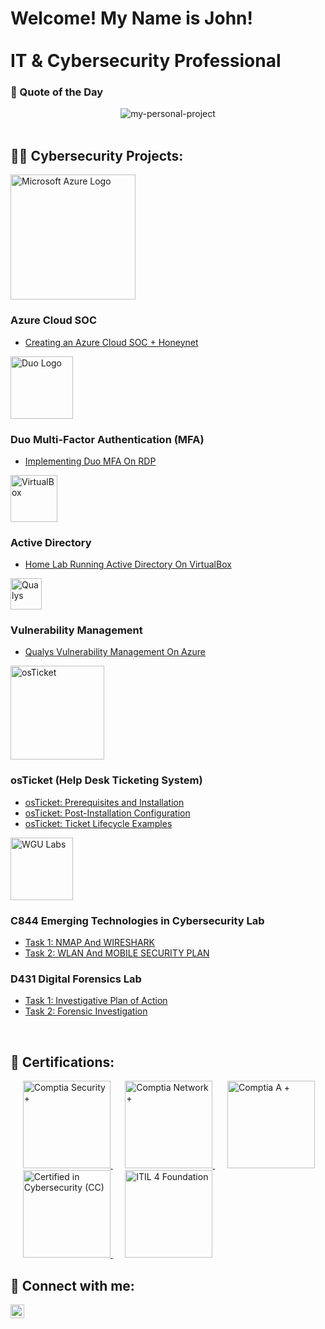 <h1>Welcome! My Name is John! <br/><br/>IT & Cybersecurity Professional</h1>

###
<!-- Quote of the Day -->
 
<h3 align="left">💭 Quote of the Day</h3>

<div align="center">
  <img src="https://quotes-github-readme.vercel.app/api?type=horizontal&theme=monokai&quote=If%20you%20want%20something%20but%20aren't%20doing%20what%20you%20know%20is%20required%20to%20achieve%20it%2C%20then%20you%20don't%20want%20it%20bad%20enough." alt="my-personal-project" />
</div>

</br>

<h2>👨‍💻 Cybersecurity Projects:</h2>

<img width="200" alt="Microsoft Azure Logo" src="https://github.com/0xbythesecond/0xbythesecond/assets/23303634/4efd69b2-7308-40cb-b48d-5e726610d472"/>

### <b>Azure Cloud SOC</b>
  - [Creating an Azure Cloud SOC + Honeynet](https://github.com/JohnSomanza/Cloud-SOC-Honeynet)

<img width="100" alt="Duo Logo" src="https://github.com/user-attachments/assets/bcca3ad5-3bac-493d-bb73-00117e0de0c1"/>

### <b>Duo Multi-Factor Authentication (MFA)</b>
  - [Implementing Duo MFA On RDP](https://github.com/JohnSomanza/Securing-RDP-With-MFA)

<img width="75" alt="VirtualBox" src="https://i.imgur.com/I0JMJZi.png"/>

### <b>Active Directory</b>
  - [Home Lab Running Active Directory On VirtualBox](https://github.com/JohnSomanza/Active-Directory-On-VirtualBox)

<img width="50" alt="Qualys" src="https://i.imgur.com/xbCNhxJ.png"/>

### <b>Vulnerability Management</b>
  - [Qualys Vulnerability Management On Azure](https://github.com/JohnSomanza/OpenVAS-Vulnerability-Management)

<img width="150" alt="osTicket" src="https://i.imgur.com/SR43djH.png"/>

### <b>osTicket (Help Desk Ticketing System)</b>
  - [osTicket: Prerequisites and Installation](https://github.com/JohnSomanza/osTicket-Prereqs.git)
  - [osTicket: Post-Installation Configuration](https://github.com/JohnSomanza/Post-Install-Config.git)
  - [osTicket: Ticket Lifecycle Examples](https://github.com/alexanderdrodriguez/ticket-lifecycle)

<img width="100" alt="WGU Labs" src="https://cdn.cookielaw.org/logos/f6416a60-3927-4eb2-af84-637e45e52bfe/16f71b10-29aa-48ab-91b1-9d59aece5512/b425ec24-10d8-4aa7-9559-64734c41e640/WGU-MarketingLogo_NATL_RGB_Color_Owl_WGU_NoTag_Stacked_7-2021.png"/>

### <b>C844 Emerging Technologies in Cybersecurity Lab</b>
  - [Task 1: NMAP And WIRESHARK](https://github.com/John-Somanza/C844-Emerging-Technologies-in-Cybersecurity-Lab.git)
  - [Task 2: WLAN And MOBILE SECURITY PLAN](https://github.com/John-Somanza/C844-Emerging-Technologies-in-Cybersecurity-Lab-Pt.2.git)

### <b>D431 Digital Forensics Lab</b>
  - [Task 1: Investigative Plan of Action](https://github.com/John-Somanza/D431-Digital-Forensics-Lab.git)
  - [Task 2: Forensic Investigation](https://github.com/John-Somanza/D431-Digital-Forensics-Lab-Pt.2.git)

 </br>

<h2>📜 Certifications:</h2>

</a>&nbsp;&nbsp;&nbsp;&nbsp;
<a href="https://www.credly.com/badges/a6d11c17-9850-4ac1-815f-d625b9be3856/public_url">
    <img src="https://images.credly.com/size/680x680/images/74790a75-8451-400a-8536-92d792c5184a/CompTIA_Security_2Bce.png" alt="Comptia Security +" width="140" height="140"/>
</a>&nbsp;&nbsp;&nbsp;&nbsp;
<a href="https://www.credly.com/badges/a61c9eac-6e91-444b-a3dc-ea605460e21b/public_ur">
    <img src="https://images.credly.com/size/680x680/images/e1fc05b2-959b-45a4-8d20-124b1df121fe/CompTIA_Network_2Bce.png" alt="Comptia Network +" width="140" height="140"/>
</a>&nbsp;&nbsp;&nbsp;&nbsp;
<a href="https://www.credly.com/badges/45afae35-869b-4159-888d-d8e501abde42/public_url">
    <img src="https://images.credly.com/size/680x680/images/63482325-a0d6-4f64-ae75-f5f33922c7d0/CompTIA_A_2Bce.png" alt="Comptia A +" width="140" height="140"/>
</a>&nbsp;&nbsp;&nbsp;&nbsp;
<a href="https://www.linkedin.com/feed/update/urn:li:activity:7169912503064313856?updateEntityUrn=urn%3Ali%3Afs_updateV2%3A%28urn%3Ali%3Aactivity%3A7169912503064313856%2CFEED_DETAIL%2CEMPTY%2CDEFAULT%2Cfalse%29&lipi=urn%3Ali%3Apage%3Ad_flagship3_profile_view_base%3B6c1RZxJJTmKNgcp5MukwFw%3D%3D">
    <img src="https://images.credly.com/size/340x340/images/2030e43f-8003-4d4b-9630-847add403c87/image.png" alt="Certified in Cybersecurity (CC)" width="140" height="140"/>
</a>&nbsp;&nbsp;&nbsp;&nbsp;
<a href="https://www.linkedin.com/feed/update/urn:li:activity:7148495586604769281?updateEntityUrn=urn%3Ali%3Afs_updateV2%3A%28urn%3Ali%3Aactivity%3A7148495586604769281%2CFEED_DETAIL%2CEMPTY%2CDEFAULT%2Cfalse%29&lipi=urn%3Ali%3Apage%3Ad_flagship3_profile_view_base%3B6vFYrXAFQ0uO%2B%2BJtE09JcQ%3D%3D">
    <img src="https://images.credly.com/size/340x340/images/8b943c4b-c186-4e9f-84aa-004322b76eed/image.png" alt="ITIL 4 Foundation" width="140" height="140"/>
</a>




<h2> 📲 Connect with me:</h2>

[<img align="left" alt="Felix Aburto | LinkedIn" width="22px" src="https://cdn.jsdelivr.net/npm/simple-icons@v3/icons/linkedin.svg" />][linkedin]

[linkedin]: https://www.linkedin.com/in/john-somanza-84b3072a6/
